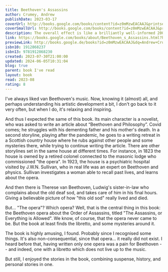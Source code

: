 ```yaml
---  
title: Beethoven's Assassins  
author: Crumey, Andrew  
publishDate: 2023-03-17  
coverUrl: http://books.google.com/books/content?id=z0mMzwEACAAJ&printsec=frontcover&img=1&zoom=1&source=gbs_api  
coverSmallUrl: http://books.google.com/books/content?id=z0mMzwEACAAJ&printsec=frontcover&img=1&zoom=5&source=gbs_api  
description: The overall effect is like a brilliantly well-informed 200-year history of philosophy, science, music and mysticism, touched with an edge of Da Vinci Code hocus pocus, in the sense of an alternative "sub rosa" world history never quite revealed. To say so, though, is to miss the sheer fun and narrative energy of Crumey's writing, the skill and insight with which he conjures up each of his narrators from the repellent to the poignant, and the huge ingenuity with which he interweaves their stories, including that of Adam Crouch, a failed writer and memorably seedy 21st century buffoon, who enters the story by accident, and becomes its final boozed-up witness to timeless tragedy. There's something profoundly post-modern about the dense cultural references, and the complex patchwork of fact and fiction, that make up Crumey's narrative; and in that sense it continues in a vein he has been mining for the last 25 years and more. The intensity with which the story questions the very nature of time, though - and follows its central voice, Robert Coyle, through the strange reality-shifting nightmare of the pandemic - seems entirely of this moment; as if Crumey were leading us into a terminal vortex of history and thought, music and culture, parallel universes and competing realities, where all things sparkle and implode with extraordinary vividness, on the edge of oblivion.' Joyce McMillan in The Scotsman  
link: https://books.google.com/books/about/Beethoven_s_Assassins.html?hl=&id=z0mMzwEACAAJ  
previewLink: http://books.google.de/books?id=z0mMzwEACAAJ&dq=Andrew+Crumey,+Beethoven%27s+Assassins&hl=&as_pt=BOOKS&cd=1&source=gbs_api  
isbn10: 1912868237  
isbn13: 9781912868230  
created: 2023-07-30T21:00:00  
updated: 2024-06-05T10:31:04  
blog: true  
parent: book I've read  
layout: book  
read: 2023-08  
rating: 8  
---  
```

  
I've always liked van Beethoven's music. Now, knowing it (almost) all, and perhaps understanding his artistic development a bit, I don't go back to it very often, but when I do, it's relaxing and inspiring.  
  
And thus I expected the same of this book. Its main character is a novelist, who was asked to write an article about “Beethoven and Philosophy”. Covid comes; he struggles with his dementing father and his mother's death. In a second storyline, playing after the pandemic, he goes to a writing retreat in a Scottish country house where he rubs against other people and some mysteries there, while trying to continue writing the article. There are other storylines set in the same house at different times. For instance, in 1823 the house is owned by a retired colonel connected to the masonic lodge who commissioned "the opera". In 1923, the house is a psychiatric hospital visited by J.W.N. Sullivan, who in real life was an expert on Beethoven and physics. Sullivan investigates a woman able to recall past lives, and learns about the opera.  
  
And then there is Therese van Beethoven, Ludwig's sister-in-law who complains about the old deaf sod, and takes care of him in his final hours. Giving a believable picture of how "this old sod" really lived and died.  
  
But... "The opera"? Which opera? Well, that is the central thing in this book: the Beethoven opera about the Order of Assassins, titled "The Assassins, or Everything is Allowed". We know, of course, that the opera never came to be. But the book at least finds the libretto, and some mysteries around it.  
  
The book is highly amusing, I found. Probably since I recognised some things. It's also non-consequential, since that opera... it really did not exist. I heard before that, having written only one opera was a pain for Beethoven -- and indeed, one with a libretto which does not live up to the music.  
  
But still, I enjoyed the stories in the book, combining suspense, history, and personal stories in one.